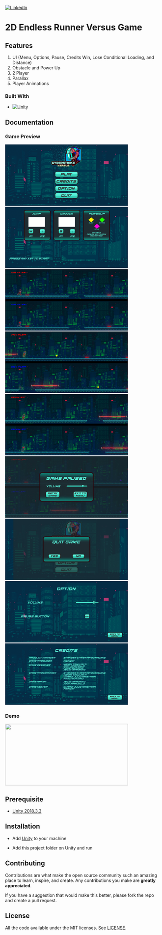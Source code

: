 [![LinkedIn][linkedin-shield]][linkedin-url]

[linkedin-shield]: https://img.shields.io/badge/-LinkedIn-black.svg?style=for-the-badge&logo=linkedin&colorB=555
[linkedin-url]: https://www.linkedin.com/in/evanderchristiandumalang/

# 2D Endless Runner Versus Game 

## Features

1. UI (Menu, Options, Pause, Credits Win, Lose Conditional Loading, and Distance)
2. Obstacle and Power Up
3. 2 Player
4. Parallax
5. Player Animations

### Built With

* [![Unity][Unity.com]][Unity-url]

[Unity.com]: https://img.shields.io/badge/Unity-FFFFFF?style=for-the-badge&logo=unity&logoColor=black
[Unity-url]: https://unity.com/

## Documentation

### Game Preview
<img src="Preview/menu.png" width="400" height="200"> <img src="Preview/loading.png" width="400" height="200"> <img src="Preview/play.png" width="400" height="200"> <img src="Preview/respawn.png" width="400" height="200"> <img src="Preview/power.png" width="400" height="200"> <img src="Preview/pause.png" width="400" height="200"> <img src="Preview/quit.png" width="400" height="200"> <img src="Preview/option.png" width="400" height="200"> <img src="Preview/credit.png" width="400" height="200"> 

### Demo
<img src="Preview/demo.gif" width="400" height="200">

## Prerequisite

- [Unity 2018.3.3 ](https://unity3d.com/get-unity/download/archive)

## Installation

- Add [Unity](https://store.unity.com/front-page?check_logged_in=1#plans-individual) to your machine

- Add this project folder on Unity and run

## Contributing

Contributions are what make the open source community such an amazing place to learn, inspire, and create. Any contributions you make are **greatly appreciated**.

If you have a suggestion that would make this better, please fork the repo and create a pull request.

## License

All the code available under the MIT licenses. See [LICENSE](LICENSE).

